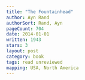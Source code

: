 ```yaml
---
title: "The Fountainhead"
author: Ayn Rand
authorSort: Rand, Ayn
pageCount: 704
date: 2014-01-01
written: 1943
stars: 3
layout: post
category: book
tags: read unreviewed
mapping: USA, North America
---
```

